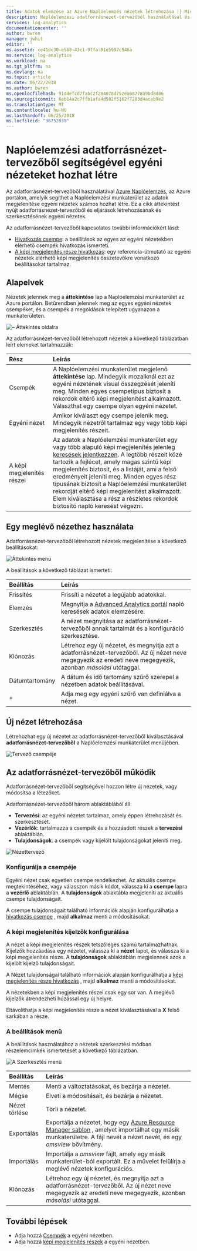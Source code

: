 ```yaml
---
title: Adatok elemzése az Azure Naplóelemzés nézetek létrehozása |} Microsoft Docs
description: Naplóelemzési adatforrásnézet-tervezőből használatával és az Azure-portálon jelenik meg az adatmegjelenítéseket a Naplóelemzési munkaterület különböző egyéni nézeteket is létrehozhat. Ez a cikk adatforrásnézet-tervezőből áttekintését tartalmazza, és eljárások létrehozásának és szerkesztésének egyéni nézetek mutatja be.
services: log-analytics
documentationcenter: ''
author: bwren
manager: jwhit
editor: ''
ms.assetid: ce41dc30-e568-43c1-97fa-81e5997c946a
ms.service: log-analytics
ms.workload: na
ms.tgt_pltfrm: na
ms.devlang: na
ms.topic: article
ms.date: 06/22/2018
ms.author: bwren
ms.openlocfilehash: 91d4efcd7fabc2f284078d752ea68778a9bd8d86
ms.sourcegitcommit: 6eb14a2c7ffb1afa4d502f5162f7283d4aceb9e2
ms.translationtype: MT
ms.contentlocale: hu-HU
ms.lasthandoff: 06/25/2018
ms.locfileid: "36752039"
---
```

# <a name="create-custom-views-by-using-view-designer-in-log-analytics"></a>Naplóelemzési adatforrásnézet-tervezőből segítségével egyéni nézeteket hozhat létre
Az adatforrásnézet-tervezőből használatával [Azure Naplóelemzés](log-analytics-overview.md), az Azure portálon, amelyik segíthet a Naplóelemzési munkaterület az adatok megjelenítése egyéni nézetek számos hozhat létre. Ez a cikk áttekintést nyújt adatforrásnézet-tervezőből és eljárások létrehozásának és szerkesztésének egyéni nézetek.

Az adatforrásnézet-tervezőből kapcsolatos további információkért lásd:

* [Hivatkozás csempe](log-analytics-view-designer-tiles.md): a beállítások az egyes az egyéni nézetekben elérhető csempék hivatkozás ismerteti.
* [A képi megjelenítés része hivatkozás](log-analytics-view-designer-parts.md): egy referencia-útmutató az egyéni nézetek elérhető képi megjelenítés összetevőkre vonatkozó beállításokat tartalmaz.


## <a name="concepts"></a>Alapelvek
Nézetek jelennek meg a **áttekintése** lap a Naplóelemzési munkaterület az Azure portálon. Betűrendben jelennek meg az egyes egyéni nézetek csempéket, és a csempék a megoldások telepített ugyanazon a munkaterületen.

![– Áttekintés oldalra](media/log-analytics-view-designer/overview-page.png)

Az adatforrásnézet-tervezőből létrehozott nézetek a következő táblázatban leírt elemeket tartalmazzák:

| Rész | Leírás |
|:--- |:--- |
| Csempék | A Naplóelemzési munkaterület megjelenő **áttekintése** lap. Mindegyik mozaiknál ezt az egyéni nézetének visual összegzését jeleníti meg. Minden egyes csempetípus biztosít a rekordok eltérő képi megjelenítést alkalmazott. Választhat egy csempe olyan egyéni nézetet. |
| Egyéni nézet | Amikor kiválaszt egy csempe jelenik meg. Mindegyik nézetről tartalmaz egy vagy több képi megjelenítés részeit. |
| A képi megjelenítés részei | Az adatok a Naplóelemzési munkaterület egy vagy több alapuló képi megjelenítés jelenleg [keresések jelentkezzen](log-analytics-log-searches.md). A legtöbb részeit közé tartozik a fejlécet, amely magas szintű képi megjelenítés biztosít, és a listáját, ami a felső eredményeit jeleníti meg. Minden egyes rész típusának biztosít a Naplóelemzési munkaterület rekordját eltérő képi megjelenítést alkalmazott. Elem kiválasztása a rész a részletes rekordok biztosító napló keresést végezni. |


## <a name="work-with-an-existing-view"></a>Egy meglévő nézethez használata
Adatforrásnézet-tervezőből létrehozott nézetek megjelenítése a következő beállításokat:

![Áttekintés menü](media/log-analytics-view-designer/overview-menu.png)

A beállítások a következő táblázat ismerteti:

| Beállítás | Leírás |
|:--|:--|
| Frissítés   | Frissíti a nézetet a legújabb adatokkal. | 
| Elemzés | Megnyitja a [Advanced Analytics portál](log-analytics-log-search-portals.md#advanced-analytics-portal) napló keresések adatok elemzésére. |
| Szerkesztés       | A nézet megnyitása az adatforrásnézet-tervezőből annak tartalmát és a konfiguráció szerkesztése.  |
| Klónozás      | Létrehoz egy új nézetet, és megnyitja azt a adatforrásnézet-tervezőből. Az új nézet neve megegyezik az eredeti neve megegyezik, azonban *másolási* utótaggal. |
| Dátumtartomány | A dátum és idő tartomány szűrő szerepel a nézetben adatok beállításával. |
| +          | Adja meg egy egyéni szűrő van definiálva a nézet. |


## <a name="create-a-new-view"></a>Új nézet létrehozása
Létrehozhat egy új nézetet az adatforrásnézet-tervezőből kiválasztásával **adatforrásnézet-tervezőből** a Naplóelemzési munkaterület menüjében.

![Tervező csempéje](media/log-analytics-view-designer/view-designer-tile.png)


## <a name="work-with-view-designer"></a>Az adatforrásnézet-tervezőből működik
Adatforrásnézet-tervezőből segítségével hozzon létre új nézetek, vagy módosítsa a létezőket. 

Adatforrásnézet-tervezőből három ablaktáblából áll: 
* **Tervezési**: az egyéni nézetet tartalmaz, amely éppen létrehozását és szerkesztését. 
* **Vezérlők**: tartalmazza a csempék és a hozzáadott részek a **tervezési** ablaktáblán. 
* **Tulajdonságok**: a csempék vagy kijelölt tulajdonságokat jeleníti meg.

![Nézettervező](media/log-analytics-view-designer/view-designer-screenshot.png)

### <a name="configure-the-view-tile"></a>Konfigurálja a csempéje
Egyéni nézet csak egyetlen csempe rendelkezhet. Az aktuális csempe megtekintéséhez, vagy válasszon másik kódot, válassza ki a **csempe** lapra a **vezérlő** ablaktáblán. A **tulajdonságok** ablaktábla megjeleníti az aktuális csempe tulajdonságait. 

A csempe tulajdonságait található információk alapján konfigurálhatja a [hivatkozás csempe](log-analytics-view-designer-tiles.md) , majd **alkalmaz** menti a módosításokat.

### <a name="configure-the-visualization-parts"></a>A képi megjelenítés kijelzők konfigurálása
A nézet a képi megjelenítés részek tetszőleges számú tartalmazhatnak. Kijelzők hozzáadása egy nézetet, válassza ki a **nézet** lapot, és válassza ki a képi megjelenítés része. A **tulajdonságok** ablaktáblán megjelennek azok a kijelölt kijelző tulajdonságait. 

A Nézet tulajdonságai található információk alapján konfigurálhatja a [képi megjelenítés része hivatkozás](log-analytics-view-designer-parts.md) , majd **alkalmaz** menti a módosításokat.

A nézetekben a képi megjelenítés részei csak egy sor van. A meglévő kijelzők átrendezheti húzással egy új helyre.

Eltávolíthatja a képi megjelenítés része a nézet kiválasztásával a **X** felső sarkában a része.


### <a name="menu-options"></a>A beállítások menü
A beállítások használatához a nézetek szerkesztési módban részelemcímkék ismertetését a következő táblázatban.

![A Szerkesztés menü](media/log-analytics-view-designer/edit-menu.png)

| Beállítás | Leírás |
|:--|:--|
| Mentés        | Menti a változtatásokat, és bezárja a nézetet. |
| Mégse      | Elveti a módosításait, és bezárja a nézetet. |
| Nézet törlése | Törli a nézetet. |
| Exportálás      | Exportálja a nézetet, hogy egy [Azure Resource Manager sablon](../azure-resource-manager/resource-group-authoring-templates.md) , amelyet importálhat egy másik munkaterületre. A fájl nevét a nézet nevét, és egy *omsview* bővítmény. |
| Importálás      | Importálja a *omsview* fájlt, amely egy másik munkaterület-ból exportált. Ez a művelet felülírja a meglévő nézetek konfigurációs. |
| Klónozás       | Létrehoz egy új nézetet, és megnyitja azt a adatforrásnézet-tervezőből. Az új nézet neve megegyezik az eredeti neve megegyezik, azonban *másolási* utótaggal. |

## <a name="next-steps"></a>További lépések
* Adja hozzá [Csempék](log-analytics-view-designer-tiles.md) a egyéni nézetben.
* Adja hozzá [képi megjelenítés részek](log-analytics-view-designer-parts.md) a egyéni nézetben.
